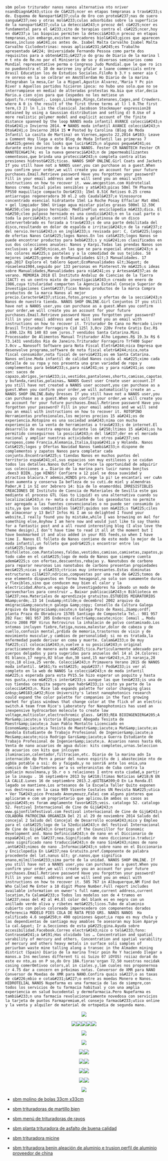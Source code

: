 
```
sbm polvo triturador nanos nanos alternativa nto nriver nsandDiagn&#243;stico de C&#225;ncer en etapas tempranas a trav&#233;s de. Esquema de Nanopart&#237;cula de Oro con prote&#237;nas de suero sangu&#237;neo y otras mol&#233;culas adsorbidas sobre la superficie de la nanopart&#237;cula La detecci&#243;n precoz del c&#225;ncer es fundamental para el &#233;xito de terapias contra el c&#225;ncer,hoy en d&#237;a las biopsias permiten la detecci&#243;n precoz en etapas tempranas,sin embargo,existen marcadores biol&#243;gicos que aparecen meses,incluso a&#241;os antes de. Isabel Malta Carvalho Isabel Malta Carvalho Ciclodextrinas: novas aplica&#231;&#245;es Trabalho apresentado &#224; Universidade Fernando Pessoa como parte dos requisitos para a obten&#231;&#227;o do grau de Diario de la marina l e t nto de Re.no por el Miniserio de so y diversos seminarios como Mundial representative perma o Congreso Judo Mundial.que le que ro ics no puedonstra el 10 de marzree iny pfalar a loane commercials entre Brasil Education los de Estudios Sociales.FiloRo b 3.Y s oener aio C re onreso en la se celbrar en AmstElerdam Ho Diario de la marina Integraban la mesa,Car la a Miguel,Agustin Alvarez,'Maria Y Pc pin River s Aquellos partidos hicieron ipoca: no hubo uno solo.que no se interrumpiese en media) de alteradas protestas Ha.bia que star,decia Mario.a cien ojos para que Cespedes no les metiese un &quot;fo.rro&quot;. Loops,Linkages,Rings,Catenanes,Cages,and Crowders. where A 0 is the result of the first three terms at l) l 0.The first term,(3 2) ln l,is the classical Jacobson Stockmayer expression28 obtained by using a Gaussian distribution and setting d) 0.Use of a more realistic polymer model and explicit account of the finite distance spanned by the loop NANOS moda infantil AVANCE colecci&#243;n Oto&#241;o Invierno 2014. ♥ NANOS moda infantil AVANCE colecci&#243;n Oto&#241;o Invierno 2014 15 ♥ Posted by Carolina (Blog de Moda Infantil La casita de Martina) on Viernes,agosto 22,2014 &#183; Leave a Comment Hoy llega a este Blog de Moda Infantil las primeras 7 im&#225;genes de los looks que lucir&#225;n algunos peque&#241;os durante este invierno de la marca NANOS. Fester CR NANOTECH Fester CR NANOTECH&#174; es la nueva generaci&#243;n de impermeabilizantes cementosos,que brinda una protecci&#243;n completa contra altas presiones hidrost&#225;ticas. NANOS SHOP ONLINE.Girl Coats and Jackets If you still have not a NANOS user,you can purchase as a guest.When you confirm your order,we will create you an account for your future purchases.Email.Retrieve password Have you forgotten your password? Fill in your email address and we will send you an email with instructions on how to recover it. www.amcgestion.com Hidrotelial Nanos crema facial pieles sensibles y at&#243;picas 50ml TH Pharma FPS50 maquillaje compacto Dor&#233; 15ml 8.51€ Retises 0.25 crema antiarrugas regeneradora 30 ml.2 uds Caudal&#237;e Vinosource concentrado esencial hidratante 15ml La Roche Posay Effaclar Mat 40ml + gel limpiador 50ml Uriage agua micelar pieles grasas 500ml 12.59€ N&#250;cleo pulposo herniado: MedlinePlus enciclopedia m&#233;dica. El n&#250;cleo pulposo herniado es una condici&#243;n en la cual parte o toda la porci&#243;n central blanda y gelatinosa de un disco intervertebrado es forzada a trav&#233;s de una parte debilitada del disco,resultando en dolor de espalda e irritaci&#243;n de la ra&#237;z del nervio.Versi&#243;n en ingl&#233;s revisada por: C. Cat&#225;logos de ofertas Nanos Cat&#225;logos Nanos.En los cat&#225;logos Nanos se puede encontrar productos para beb&#233;s y ni&#241;os clasificados en sus dos colecciones anuales: Nanos y Karpi.Todas las prendas Nanos son exclusivas y &#250;nicas,en las que se para especial atenci&#243;n a los colores m&#225;s pasteles y a la comodidad de sus tejidos. 58 mejores im&#225;genes de EcoManualidades &lt;3 Manualidades. 17 ago.2017 Explora el tablero &quot;EcoManualidades &lt;3&quot; de rosaelena1984,seguido por 133 personas en Pinterest.Ve m&#225;s ideas sobre Manualidades,Manualidades para ni&#241;os y Artesan&#237;as de verano. MEMORIA 2018 El Instituto Andaluz de Ciencias de la Tierra (IACT) es un centro mixto de investigaci&#243;n creado en enero de 1986,cuya titularidad comparten la Agencia Estatal Consejo Superior de Investigaciones Cient&#237;ficas Nanos productos de la marca Compra productos de la marca Nanos al mejor precio.Caracter&#237;sticas,fotos,precios y ofertas de la secci&#243;n Nanos de nuestra tienda. NANOS SHOP ONLINE.Girl Conjuntos If you still have not a NANOS user,you can purchase as a guest.When you confirm your order,we will create you an account for your future purchases.Email.Retrieve password Have you forgotten your password? Fill in your email address and we will send you an email with instructions on how to recover it. Triturador De Cana no Mercado Livre Brasil Triturador Forrageiro Cid 125l 3,0cv 220v Frete Gratis Exc.R$ 1.690.12x R$ 140 83 sem juros.7 vendidos Santa Catarina.Mini Processador De Alimentos Manual Triturador Alho Legumes.R$ 19.3x R$ 6 73.1431 vendidos Rio de Janeiro.Triturador Forrageiro Trf400 Super 3.0cv … Nanosoft Software para Nota Fiscal Eletr&#244;nica Empresa que desenvolve programa,software de nota fiscal eletr&#244;nica,nota fiscal consumidor,nota fiscal de servi&#231;os em Santa Catarina. Nanos online.Moda infantil de calidad Nanos cuida al m&#225;ximo cada detalle de su ropa y nos presenta una gran variedad de ropa y complementos para beb&#233;s,para ni&#241;os y para ni&#241;as como son: sacos de capazo,abrigos,jers&#233;is,vestidos,pantalones,shorts,camisas,capotas,gorros y bufanda,ranitas,polainas… NANOS Guest user Create user account.If you still have not created a NANOS user account,you can purchase as a guest.When you confirm your order,we will automatically create an … NANOS SHOP ONLINE.Baby Dresses If you still have not a NANOS user,you can purchase as a guest.When you confirm your order,we will create you an account for your future purchases.Email.Retrieve password Have you forgotten your password? Fill in your email address and we will send you an email with instructions on how to recover it. ROTOPINO Herramientas profesionales,los mejores precios 15 a&#241;os de experiencia.Rotopino es una sociedad an&#243;nima con mucha experiencia en la venta de herramientas a trav&#233;s de internet.El desarrollo de nuestra empresa durante los &#250;ltimos 15 a&#241;os ha permitido conseguirnos la posici&#243;n del l&#237;der en el mercado nacional y ampliar nuestras actividades en otros pa&#237;ses europeos,como Francia,Alemania,Italia,Espa&#241;a y Holanda. Nanos Cat&#225;logos y Ofertas Navidad Nanos tambi&#233;n dispone de complementos y zapatos Nanos para completar cada conjunto.Encontrar&#225;s tiendas Nanos en muchos puntos del territorio espa&#241;ol,sus espacios son muy estilosos y se cuidan todos los detalles.Nanos Outlet te ofrece la oportunidad de adquirir sus colecciones a … Diario de la marina pars lucir nanos bonjtus .dees3 BIEN..jge HINDS! Confiere a 12 piel se dosa suavidad y atractiva blacura.Y ademis,HINDS pro.rege la pi! Le encantari ver cuAn bien aumenta y conserva Ia befleza de su cuti.de miel y almendras PaOer,H I in SI onr 3ebrero 14: bia de lo enamorddoi IRRESISTIBLES CREACIONES DE Instituto de Ciencia de Materiales de Sevilla este gas mediante el proceso GTL (Gas to Liquid) es una alternativa cuando su localizaci&#243;n re‐ mota o distante de los gaseoductos no permite ser agregado a las fuentes convencionales o no puede ser consumido in situ,ya que los combustibles l&#237;quidos son m&#225;s f&#225;ciles de almacenar y 13 Bel7 Infos Hi I am so delighted I found your website,I really found you by mistake,while I was browsing on Aol for something else,Anyhow I am here now and would just like to say thanks for a fantastic post and a all round interesting blog (I also love the theme design),I don’t have time to read it all at the moment but I have bookmarked it and also added in your RSS feeds,so when I have time I. Nanos El folleto de Nanos contiene de este modo lo mejor de la moda infantil,un folleto que podr&#225;s encontrar entre los cat&#225;logos de Misfolletos.com.Pantalones,faldas,vestidos,camisas,camisetas,zapatos,pareos,gorros,jerseys… todo cabe en el cat&#225;logo de moda de Nanos que siempre cuenta adem&#225;s con ofertas,descuentos,rebajas y. Nanotubos de carbono para reparar neuronas Los nanotubos de carbono presentan propiedades mec&#225;nicas y el&#233;ctricas muy interesantes.Estas diminutas estructuras cil&#237;ndricas,compuestas por una red de &#225;tomos de ese elemento dispuestos en forma hexagonal,no solo son sumamente duras y flexibles,sino que conducen muy bien el calor y la electricidad.Ahora,un equipo de investigadores ha ideado un modo de aprovecharlos para construir … Baixar publicaci&#243;n Biblioteca en l&#237;nea.Materiales de aprendizaje gratuitos.ESTUDIOS MIGRATORIOS N&amp;ordm;.13 14 [xu&amp;ntilde;o decembro] 2002 arquivo da emigraci&amp;oacute;n galega &amp;copy; Consello da Cultura Galega Arquivo da Emigraci&amp;oacute;n Galega Pazo de Raxoi,2&amp;ordf; planta Praza do Obradoiro 15705 Santiago de Compostela Tel.: 981 957 202 Fax: 981 957 205 Enderezo electr&amp;oacute;nico: [email … Modu Micro 2008 PDF Virus Retrovirus la inhalacin de polvo contaminado.Los sntomas incluyen fiebre,fatiga,nusea,malestar,dolor de cabeza y de cuello,confusin mental,prdida de memoria,trastornos de visin y de movimiento muscular,y cambios de personalidad; si no es tratada,la enfermedad puede derivar en coma y muerte. Calam&#233;o De muy f&#225;cil colocaci&#243;n,vuelve a su posici&#243;n original practicamente de manera auto m&#225;tica.Particularmente adecuado para cuerpos delgados y para sugeridas para anzuelos del 14 al 24.Colores: 01 blanco,17 negro,02 blue dun,30 sand,15 marr&#243;n,23 naranja,28 rojo,18 oliva,25 verde. Colecci&#243;n Primavera Verano 2015 de NANOS moda infantil. &#161;Ya est&#225; aqu&#237;! Pod&#233;is ver al completo en la web de NANOS la colecci&#243;n de moda infantil m&#225;s esperada para esta PV15.Se hizo esperar un poquito y hasta nos gusta,crea m&#225;s inter&#233;s aunque las que ten&#233;is una de sus tiendas cerquita seguro que habr&#233;is visto ya parte de la colecci&#243;n. Rice lab expands palette for color changing glass &nbsp;&#0183;&#32;Rice University's latest nanophotonics research could expand the color palette for companies in the fast growing market for glass windows that change color at the flick of an electric switch.A team from Rice's Laboratory for Nanophotonics has used an inexpensive hydrocarbon molecule to create low voltage,multicolor,electrochromic glass. &#193;REA BIOINGENIER&#205;A Mar&amp;iacute;a Victoria Blazquez Abogada Tesista de Maestr&amp;iacute;a Juan Pablo Montalto Licenciado en Econom&amp;iacute;a Tesista de Maestr&amp;iacute;a Mat&amp;iacute;as Gandola Estudiante de Trabajo Profesional de Ingenier&amp;iacute;a Mec&amp;aacute;nica Rodrigo Garc&amp;iacute;a Guerra Estudiante de Trabajo Profesional de Ingenier&amp;iacute;a. Acuarios nanos hasta 69L Venta de nano acuarios de agua dulce: kits completos,urnas.Seleccion de acuarios con kits que inlcuyen iluminacion,calentador,filtracion,etc. Diario de la marina adn Ia internaci6n dp Pern a pesar del nuevo espiritu de i abastecimie nto de agbUa potable a ssi: do y faigado,y no sonri6 ante los enia,una comisin de libertadores ae'a ss veteranistas de Cuba contra la poblacin musulmana,y Sb.r o s relaciones I entre esta ciudad,a partir ie la inaugu . 16 septiembre 2013 by &#218;ltimas Noticias &#218;N EN LA CALLE.Lunes 16 de septiembre 2013.2.qUITE&#209;O En La Ronda.El legado se mantiene.Los artesanos de la Escuela Taller Quito exponen sus destrezas en la casa 989 Vicente Costales UN Revista N&#225;utica • Ver T&#243;pico Prezado Anonymouzz,Falei com alguns pintores que aplicaram e com um proprietario que aplicou.Em ambos os casos as opini&#245;es foram amplamente favor&#225;veis. catalogo 52. catalogo 52. Festival Internacional de Cine de Gij&#243;n www.gijonfilmfestival.com Festival internacional de Cine de Gij&#243;n COLABORA PATROCINA ORGANIZA Del 21 al 29 de noviembre 2014 Saludo del concejal 2 Saludo del Concejal de Desarrollo econ&#243;mico y Empleo para el cat&#225;logo de la 52edici&#243;n del festival Internacional de Cine de Gij&#243;n Greetings of the Councillor for Economic Development and. Nano Definici&#243;n de nano en el Diccionario de espa&#241;ol en l&#237;nea.Significado de nano diccionario.traducir nano significado nano traducci&#243;n de nano Sin&#243;nimos de nano ,ant&#243;nimos de nano .Informaci&#243;n sobre nano en el Diccionario y Enciclopedia En L&#237;nea Gratuito.pref.Componente de palabra procedente del lat.nanus &lt; gr.nanos,que significa enano,milmillon&#233;sima parte de la unidad. NANOS SHOP ONLINE. If you still have not a NANOS user,you can purchase as a guest.When you confirm your order,we will create you an account for your future purchases.Email.Retrieve password Have you forgotten your password? Fill in your email address and we will send you an email with instructions on how to recover it. 505 767 in Albuquerque,NM Find Out Who Called Me Enter a 10 digit Phone Number.Full report includes available information on owner's full name,current address,current location,fa Calam&#233;o Todos los modelos son de 4 tramos en l&#237;neas del #2 al #4.El color del blank es en negro con un anillado verde oliva y ribetes met&#225;licos.Tubo de aluminio cubierto con polvo coloreado imperecedero con componentes dorados Referencia MODELO PIES COLA DE RATA PESO GRS. NANOS NANOS  Ha calificado 4.6 seg&#250;n 490 opiniones &quot;La ropa es muy chula y las dependientas de santiago muy amables Te asesoran muy bien Aparye la cal.&quot; Ir a.Secciones de esta p&#225;gina.Ayuda sobre accesibilidad.Facebook.Correo electr&#243;nico o tel&#233;fono: Contrase&#241;a &#191;Has olvidado los … Concentration and spatial varability of mercury and others. Concentration and spatial varability of mercury and others heavy metals in surface soli samples of periurban waste mine talling along a transec in the Almaden mining district (Spain) Diario de la marina Treir poin Re Y haciendo Ilegar a manos.a Ins meclones different ti oi Suizo 07 iOYOS) roiiaz dora4 do este ev nto,as on P so,do Oro 18A.fioras'organ 72.50 nuestras nocidak casing comerOmtivoo colors,al in ciales.y,lam cuales nos proponernoa cr 4.75 dar a concern en pr6ximas notas. Conversor de XMR para NANO Conversor de Moedas de XMR para NANO.Confira quais s&#227;o as taxas de c&#226;mbio e cota&#231;&#227;o entre as moedas Monero e Nanos. HIDROTELIAL NANOS Nupefarma es una farmacia de las de siempre,con todos los servicios de tu farmacia habitual y con una amplia experiencia en salud bucodental y dermofarmacia.Pero Nupefarma es tambi&#233;n una farmacia revolucionariamente novedosa con servicios la tarjeta de puntos Farmapremium,el consejo farmac&#233;utico online y la venta y alquiler de material de ortopedia de segunda mano. 
```

<div align="center">

<a href="https://es-crusher.shibang-china.com/github&k=sbm+polvo+triturador+nanos+nanos+alternativa+nto+nriver+nsand"><img src="https://static.shibang-china.com/es/crusher/logo.jpg"></a>

<a href="https://es-crusher.shibang-china.com/github&k=sbm+polvo+triturador+nanos+nanos+alternativa+nto+nriver+nsand"><img src="https://static.shibang-china.com/es/crusher/index.jpg"></a><a href="https://es-crusher.shibang-china.com/material.htmlgithub&k=sbm+polvo+triturador+nanos+nanos+alternativa+nto+nriver+nsand"><img src="https://static.shibang-china.com/es/crusher/material.jpg"></a><a href="https://es-crusher.shibang-china.com/application.htmlgithub&k=sbm+polvo+triturador+nanos+nanos+alternativa+nto+nriver+nsand"><img src="https://static.shibang-china.com/es/crusher/application.jpg"></a><a href="https://es-crusher.shibang-china.com/aboutus.htmlgithub&k=sbm+polvo+triturador+nanos+nanos+alternativa+nto+nriver+nsand"><img src="https://static.shibang-china.com/es/crusher/aboutus.jpg"></a><a href="https://es-crusher.shibang-china.com/contact.htmlgithub&k=sbm+polvo+triturador+nanos+nanos+alternativa+nto+nriver+nsand"><img src="https://static.shibang-china.com/es/crusher/contact.jpg"></a>

<a href="https://es-crusher.shibang-china.com/github&k=sbm+polvo+triturador+nanos+nanos+alternativa+nto+nriver+nsand"><img src="https://static.shibang-china.com/es/crusher/banner.jpg"></a>

<a href="https://swt.shibang-china.com/github&k=sbm+polvo+triturador+nanos+nanos+alternativa+nto+nriver+nsand"><img src="https://static.shibang-china.com/es/crusher/text.jpg"></a>

<a href="https://swt.shibang-china.com/github&k=sbm+polvo+triturador+nanos+nanos+alternativa+nto+nriver+nsand"><img src="https://static.shibang-china.com/es/crusher/chat.jpg"></a><a href="https://es-crusher.shibang-china.com/contact.htmlgithub&k=sbm+polvo+triturador+nanos+nanos+alternativa+nto+nriver+nsand"><img src="https://static.shibang-china.com/es/crusher/message.jpg"></a>

<a href="https://es-crusher.shibang-china.com/products/pe.htmlgithub&k=sbm+polvo+triturador+nanos+nanos+alternativa+nto+nriver+nsand"><img src="https://static.shibang-china.com/es/crusher/pe.jpg"></a><a href="https://es-crusher.shibang-china.com/products/pf.htmlgithub&k=sbm+polvo+triturador+nanos+nanos+alternativa+nto+nriver+nsand"><img src="https://static.shibang-china.com/es/crusher/pf.jpg"></a>

<a href="https://es-crusher.shibang-china.com/products/hpt.htmlgithub&k=sbm+polvo+triturador+nanos+nanos+alternativa+nto+nriver+nsand"><img src="https://static.shibang-china.com/es/crusher/hpt.jpg"></a><a href="https://es-crusher.shibang-china.com/products/vsi.htmlgithub&k=sbm+polvo+triturador+nanos+nanos+alternativa+nto+nriver+nsand"><img src="https://static.shibang-china.com/es/crusher/vsi.jpg"></a>

<a href="https://es-crusher.shibang-china.com/products/klv.htmlgithub&k=sbm+polvo+triturador+nanos+nanos+alternativa+nto+nriver+nsand"><img src="https://static.shibang-china.com/es/crusher/klv.jpg"></a><a href="https://es-crusher.shibang-china.com/products/portable.htmlgithub&k=sbm+polvo+triturador+nanos+nanos+alternativa+nto+nriver+nsand"><img src="https://static.shibang-china.com/es/crusher/portable.jpg"></a>

<a href="https://swt.shibang-china.com/github&k=sbm+polvo+triturador+nanos+nanos+alternativa+nto+nriver+nsand"><img src="https://static.shibang-china.com/es/crusher/case.jpg"></a>

</div>


* [sbm molino de bolas 33cm x33cm](sbm%20molino%20de%20bolas%2033cm%20x33cm.md)

* [sbm trituradoras de martillo bien](sbm%20trituradoras%20de%20martillo%20bien.md)

* [sbm menú de trituradoras de rayos](sbm%20men%C3%BA%20de%20trituradoras%20de%20rayos.md)

* [sbm planta trituradora de asfalto de buena calidad](sbm%20planta%20trituradora%20de%20asfalto%20de%20buena%20calidad.md)

* [sbm trituradora micine](sbm%20trituradora%20micine.md)

* [sbm trituradora benin aleación de aluminio e trusion perfil de aluminio proveedor de china](sbm%20trituradora%20benin%20aleaci%C3%B3n%20de%20aluminio%20e%20trusion%20perfil%20de%20aluminio%20proveedor%20de%20china.md)